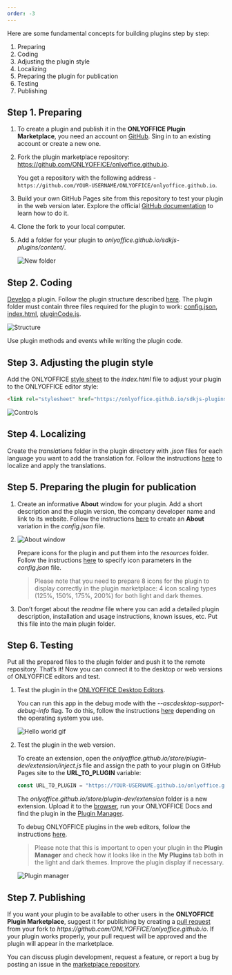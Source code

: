 ```yaml
---
order: -3
---
```


Here are some fundamental concepts for building plugins step by step:

1. Preparing
2. Coding
3. Adjusting the plugin style
4. Localizing
5. Preparing the plugin for publication
6. Testing
7. Publishing

## Step 1. Preparing

1. To create a plugin and publish it in the **ONLYOFFICE Plugin Marketplace**, you need an account on [GitHub](https://github.com/). Sing in to an existing account or create a new one.

2. Fork the plugin marketplace repository: <https://github.com/ONLYOFFICE/onlyoffice.github.io>.

   You get a repository with the following address - `https://github.com/YOUR-USERNAME/ONLYOFFICE/onlyoffice.github.io`.

3. Build your own GitHub Pages site from this repository to test your plugin in the web version later. Explore the official [GitHub documentation](https://docs.github.com/en/pages/quickstart) to learn how to do it.

4. Clone the fork to your local computer.

5. Add a folder for your plugin to *onlyoffice.github.io/sdkjs-plugins/content/*.

   ![New folder](/assets/images/plugins/new-folder.png)

## Step 2. Coding

[Develop](../../Plugins/Developing%20plugins/index.md) a plugin. Follow the plugin structure described [here](../Plugin%20structure/index.md). The plugin folder must contain three files required for the plugin to work: [config.json](../../Usage%20API/Config/index.md), [index.html](../../Usage%20API/index.html/index.md), [pluginCode.js](../../Usage%20API/Plugin%20object/index.md).

![Structure](/assets/images/plugins/plugins-structure.png)

Use plugin methods and events while writing the plugin code.

## Step 3. Adjusting the plugin style

Add the ONLYOFFICE [style sheet](../../Plugins/Plugin%20styles/index.md) to the *index.html* file to adjust your plugin to the ONLYOFFICE editor style:

``` html
<link rel="stylesheet" href="https://onlyoffice.github.io/sdkjs-plugins/v1/plugins.css">
```

![Controls](/assets/images/plugins/controls.png)

## Step 4. Localizing

Create the *translations* folder in the plugin directory with *.json* files for each language you want to add the translation for. Follow the instructions [here](../../Plugins/Plugin%20localization/index.md) to localize and apply the translations.

## Step 5. Preparing the plugin for publication

1. Create an informative **About** window for your plugin. Add a short description and the plugin version, the company developer name and link to its website. Follow the instructions [here](../../Usage%20API/Config/Plugin%20variations/index.md) to create an **About** variation in the *config.json* file.

2. ![About window](/assets/images/plugins/about-variation.png)

   Prepare icons for the plugin and put them into the *resources* folder. Follow the instructions [here](../../Usage%20API/Config/Plugin%20icons/index.md) to specify icon parameters in the *config.json* file.

   > Please note that you need to prepare 8 icons for the plugin to display correctly in the plugin marketplace: 4 icon scaling types (125%, 150%, 175%, 200%) for both light and dark themes.

3. Don’t forget about the *readme* file where you can add a detailed plugin description, installation and usage instructions, known issues, etc. Put this file into the main plugin folder.

## Step 6. Testing

Put all the prepared files to the plugin folder and push it to the remote repository. That’s it! Now you can connect it to the desktop or web versions of ONLYOFFICE editors and test.

1. Test the plugin in the [ONLYOFFICE Desktop Editors](../../Plugins/Adding%20plugins/ONLYOFFICE%20Desktop%20Editors/index.md).

   You can run this app in the debug mode with the *--ascdesktop-support-debug-info* flag. To do this, follow the instructions [here](../../../Desktop%20Editors/Usage%20API/Debugging/index.md) depending on the operating system you use.

   ![Hello world gif](/assets/images/plugins/hello-world.gif)

2. Test the plugin in the web version.

   To create an extension, open the *onlyoffice.github.io/store/plugin-dev/extension/inject.js* file and assign the path to your plugin on GitHub Pages site to the **URL\_TO\_PLUGIN** variable:

   ``` ts
   const URL_TO_PLUGIN = "https://YOUR-USERNAME.github.io/onlyoffice.github.io/sdkjs-plugins/content/helloworld/"
   ```

   The *onlyoffice.github.io/store/plugin-dev/extension* folder is a new extension. Upload it to the [browser](../../Plugins/Adding%20plugins/ONLYOFFICE%20Cloud/index.md#step-2-uploading-extensions-to-the-browser), run your ONLYOFFICE Docs and find the plugin in the [Plugin Manager](../../Plugins/Adding%20plugins/ONLYOFFICE%20Docs%20on-premises/index.md#adding-plugins-through-the-plugin-manager).

   To debug ONLYOFFICE plugins in the web editors, follow the instructions [here](../../Plugins/Developing%20plugins/index.md#for-onlyoffice-web-editors).

   > Please note that this is important to open your plugin in the **Plugin Manager** and check how it looks like in the **My Plugins** tab both in the light and dark themes. Improve the plugin display if necessary.

   ![Plugin manager](/assets/images/plugins/plugin-manager.png)

## Step 7. Publishing

If you want your plugin to be available to other users in the **ONLYOFFICE Plugin Marketplace**, suggest it for publishing by creating a [pull request](https://github.com/ONLYOFFICE/onlyoffice.github.io/pulls) from your fork to *https\://github.com/ONLYOFFICE/onlyoffice.github.io*. If your plugin works properly, your pull request will be approved and the plugin will appear in the marketplace.

You can discuss plugin development, request a feature, or report a bug by posting an issue in the [marketplace repository](https://github.com/ONLYOFFICE/onlyoffice.github.io/issues).
